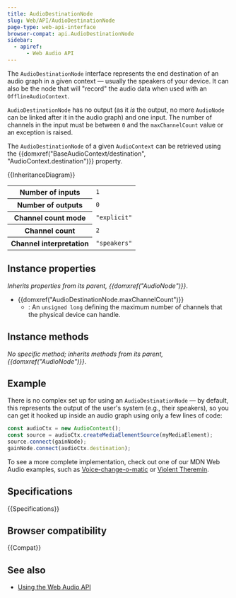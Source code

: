 ```yaml
---
title: AudioDestinationNode
slug: Web/API/AudioDestinationNode
page-type: web-api-interface
browser-compat: api.AudioDestinationNode
sidebar:
  - apiref:
      - Web Audio API
---
```


The `AudioDestinationNode` interface represents the end destination of an audio graph in a given context — usually the speakers of your device. It can also be the node that will "record" the audio data when used with an `OfflineAudioContext`.

`AudioDestinationNode` has no output (as it _is_ the output, no more `AudioNode` can be linked after it in the audio graph) and one input. The number of channels in the input must be between `0` and the `maxChannelCount` value or an exception is raised.

The `AudioDestinationNode` of a given `AudioContext` can be retrieved using the {{domxref("BaseAudioContext/destination", "AudioContext.destination")}} property.

{{InheritanceDiagram}}

<table class="properties">
  <tbody>
    <tr>
      <th scope="row">Number of inputs</th>
      <td><code>1</code></td>
    </tr>
    <tr>
      <th scope="row">Number of outputs</th>
      <td><code>0</code></td>
    </tr>
    <tr>
      <th scope="row">Channel count mode</th>
      <td><code>"explicit"</code></td>
    </tr>
    <tr>
      <th scope="row">Channel count</th>
      <td><code>2</code></td>
    </tr>
    <tr>
      <th scope="row">Channel interpretation</th>
      <td><code>"speakers"</code></td>
    </tr>
  </tbody>
</table>

## Instance properties

_Inherits properties from its parent, {{domxref("AudioNode")}}_.

- {{domxref("AudioDestinationNode.maxChannelCount")}}
  - : An `unsigned long` defining the maximum number of channels that the physical device can handle.

## Instance methods

_No specific method; inherits methods from its parent, {{domxref("AudioNode")}}_.

## Example

There is no complex set up for using an `AudioDestinationNode` — by default, this represents the output of the user's system (e.g., their speakers), so you can get it hooked up inside an audio graph using only a few lines of code:

```js
const audioCtx = new AudioContext();
const source = audioCtx.createMediaElementSource(myMediaElement);
source.connect(gainNode);
gainNode.connect(audioCtx.destination);
```

To see a more complete implementation, check out one of our MDN Web Audio examples, such as [Voice-change-o-matic](https://mdn.github.io/webaudio-examples/voice-change-o-matic/) or [Violent Theremin](https://github.com/mdn/webaudio-examples/tree/main/violent-theremin).

## Specifications

{{Specifications}}

## Browser compatibility

{{Compat}}

## See also

- [Using the Web Audio API](/en-US/docs/Web/API/Web_Audio_API/Using_Web_Audio_API)
